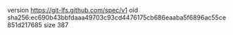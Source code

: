 version https://git-lfs.github.com/spec/v1
oid sha256:ec690b43bbfdaaa49703c93cd4476175cb686eaaba5f6896ac55ce851d217685
size 387
